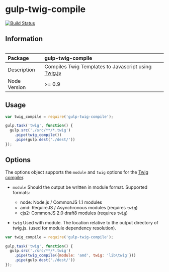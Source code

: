 gulp-twig-compile
=================

[![Build Status](https://travis-ci.org/Nanigans/gulp-twig-compile.png?branch=master)](https://travis-ci.org/Nanigans/gulp-twig-compile)

## Information

<table>
<tr>

| Package | gulp-twig-compile |
|:--------|:------------------|
| Description | Compiles Twig Templates to Javascript using [Twig.js](https://github.com/justjohn/twig.js) |
| Node Version | >= 0.9 |


## Usage

```javascript
var twig_compile = require('gulp-twig-compile');

gulp.task('twig', function() {
  gulp.src('./src/**/*.twig')
    .pipe(twig_compile())
    .pipe(gulp.dest('./dest/'))
});
```


## Options

The options object supports the `module` and `twig` options for the [Twig compiler](https://github.com/justjohn/twig.js/wiki/Compiling-Templates).


 * `module`
   Should the output be written in module format. Supported formats:
     * node:  Node.js / CommonJS 1.1 modules
     * amd:   RequireJS / Asynchronous modules (requires `twig`)
     * cjs2:  CommonJS 2.0 draft8 modules (requires `twig`)

 * `twig`
   Used with module. The location relative to the output directory of twig.js. (used for module dependency resolution).

```javascript
var twig_compile = require('gulp-twig-compile');

gulp.task('twig', function() {
  gulp.src('./src/**/*.twig')
    .pipe(twig_compile({module: 'amd', twig: 'lib\twig'}))
    .pipe(gulp.dest('./dest/'))
});
```

